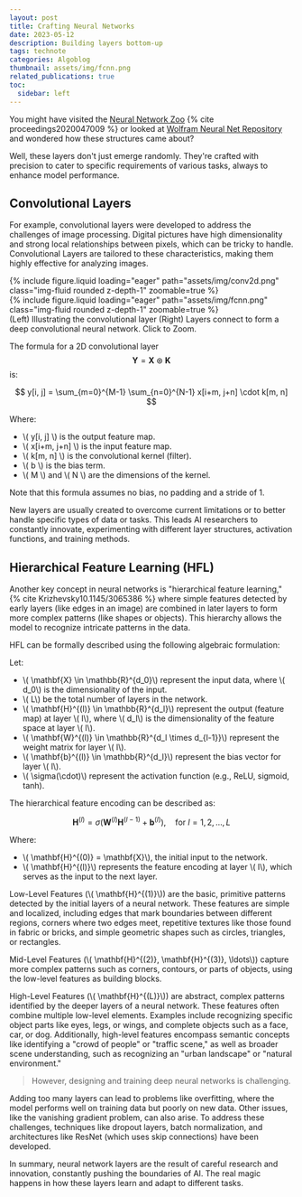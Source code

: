 ```yaml
---
layout: post
title: Crafting Neural Networks
date: 2023-05-12
description: Building layers bottom-up
tags: technote
categories: Algoblog
thumbnail: assets/img/fcnn.png
related_publications: true
toc:
  sidebar: left
---
```


You might have visited the [Neural Network Zoo](https://www.asimovinstitute.org/neural-network-zoo/)   {% cite proceedings2020047009 %} or looked at [Wolfram Neural Net Repository](https://resources.wolframcloud.com/NeuralNetRepository/) and wondered how these structures came about? 

Well, these layers don't just emerge randomly. They're crafted with precision to cater to specific requirements of various tasks, always to enhance model performance.


## Convolutional Layers

For example, convolutional layers were developed to address the challenges of image processing. Digital pictures have high dimensionality and strong local relationships between pixels, which can be tricky to handle. Convolutional Layers are tailored to these characteristics, making them highly effective for analyzing images. 


<div class="row mt-3">
    <div class="col-sm mt-3 mt-md-0">
        {% include figure.liquid loading="eager" path="assets/img/conv2d.png" class="img-fluid rounded z-depth-1" zoomable=true %}
    </div>
    <div class="col-sm mt-3 mt-md-0">
        {% include figure.liquid loading="eager" path="assets/img/fcnn.png" class="img-fluid rounded z-depth-1" zoomable=true %}
    </div>
</div>
<div class="caption">
(Left) Illustrating the convolutional layer (Right) Layers connect to form a deep convolutional neural network. Click to Zoom.
</div>



The formula for a 2D convolutional layer $$ \mathbf{Y} = \mathbf{X}  \circledast \mathbf{K} $$ is:

$$ y[i, j] = \sum_{m=0}^{M-1} \sum_{n=0}^{N-1} x[i+m, j+n] \cdot k[m, n] $$

Where:
- \\(    y[i, j] \\) is the output feature map.
- \\(    x[i+m, j+n] \\) is the input feature map.
- \\(    k[m, n] \\) is the convolutional kernel (filter).
- \\(    b \\) is the bias term.
- \\(    M \\) and \\(    N \\) are the dimensions of the kernel.

Note that this formula assumes no bias, no padding and a stride of 1.

New layers are usually created to overcome current limitations or to better handle specific types of data or tasks. This leads AI researchers to constantly innovate, experimenting with different layer structures, activation functions, and training methods.



## Hierarchical Feature Learning (HFL)

Another key concept in neural networks is "hierarchical feature learning," {% cite Krizhevsky10.1145/3065386 %} where simple features detected by early layers (like edges in an image) are combined in later layers to form more complex patterns (like shapes or objects). This hierarchy allows the model to recognize intricate patterns in the data.

HFL can be formally described using the following algebraic formulation:

Let:

- \\(   \mathbf{X} \in \mathbb{R}^{d_0}\\) represent the input data, where \\(   d_0\\) is the dimensionality of the input.
- \\(   L\\) be the total number of layers in the network.
- \\(   \mathbf{H}^{(l)} \in \mathbb{R}^{d_l}\\) represent the output (feature map) at layer \\(   l\\), where \\(   d_l\\) is the dimensionality of the feature space at layer \\(   l\\).
- \\(   \mathbf{W}^{(l)} \in \mathbb{R}^{d_l \times d_{l-1}}\\) represent the weight matrix for layer \\(   l\\).
- \\(   \mathbf{b}^{(l)} \in \mathbb{R}^{d_l}\\) represent the bias vector for layer \\(   l\\).
- \\(   \sigma(\cdot)\\) represent the activation function (e.g., ReLU, sigmoid, tanh).

The hierarchical feature encoding can be described as:

$$ \mathbf{H}^{(l)} = \sigma\left(\mathbf{W}^{(l)} \mathbf{H}^{(l-1)} + \mathbf{b}^{(l)}\right), \quad \text{for } l = 1, 2, \ldots, L $$

Where:

- \\(   \mathbf{H}^{(0)} = \mathbf{X}\\), the initial input to the network.
- \\(   \mathbf{H}^{(l)}\\) represents the feature encoding at layer \\(   l\\), which serves as the input to the next layer.

Low-Level Features (\\(   \mathbf{H}^{(1)}\\)) are the basic, primitive patterns detected by the initial layers of a neural network. These features are simple and localized, including edges that mark boundaries between different regions, corners where two edges meet, repetitive textures like those found in fabric or bricks, and simple geometric shapes such as circles, triangles, or rectangles.
  
Mid-Level Features (\\(   \mathbf{H}^{(2)}, \mathbf{H}^{(3)}, \ldots\\)) capture more complex patterns such as corners, contours, or parts of objects, using the low-level features as building blocks. 

High-Level Features (\\(   \mathbf{H}^{(L)}\\)) are abstract, complex patterns identified by the deeper layers of a neural network. These features often combine multiple low-level elements. Examples include recognizing specific object parts like eyes, legs, or wings, and complete objects such as a face, car, or dog. Additionally, high-level features encompass semantic concepts like identifying a "crowd of people" or "traffic scene," as well as broader scene understanding, such as recognizing an "urban landscape" or "natural environment." 


> However, designing and training deep neural networks is challenging. 

Adding too many layers can lead to problems like overfitting, where the model performs well on training data but poorly on new data. Other issues, like the vanishing gradient problem, can also arise. To address these challenges, techniques like dropout layers, batch normalization, and architectures like ResNet (which uses skip connections) have been developed.

In summary, neural network layers are the result of careful research and innovation, constantly pushing the boundaries of AI. The real magic happens in how these layers learn and adapt to different tasks.